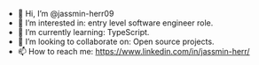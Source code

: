 - 👋 Hi, I’m @jassmin-herr09
- 👀 I’m interested in: entry level software engineer role.
- 🌱 I’m currently learning: TypeScript. 
- 💞️ I’m looking to collaborate on: Open source projects.
- 📫 How to reach me: https://www.linkedin.com/in/jassmin-herr/


<!---
jassmin-herr09/jassmin-herr09 is a ✨ special ✨ repository because its `README.md` (this file) appears on your GitHub profile.
You can click the Preview link to take a look at your changes.
--->
